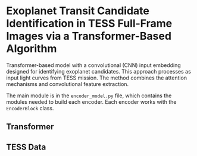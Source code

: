 # Exoplanet Transit Candidate Identification in TESS Full-Frame Images via a Transformer-Based Algorithm

Transformer-based model with a convolutional (CNN) input embedding designed for identifying exoplanet candidates. This approach processes as input light curves from TESS mission. The method combines the attention mechanisms and convolutional feature extraction.

The main module is in the `encoder_model.py` file, which contains the modules needed to build each encoder. Each encoder works with the `EncoderBlock`  class.

## Transformer

## TESS Data
